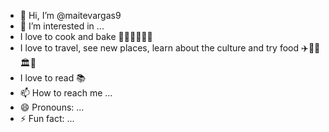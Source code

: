 - 👋 Hi, I’m @maitevargas9
- 👀 I’m interested in ...
- I love to cook and bake 🍝🥘🍰🧁🥧🧇
- I love to travel, see new places, learn about the culture and try food ✈️🗿🗽🏛️🍱
- I love to read 📚
- 📫 How to reach me ...
- 😄 Pronouns: ...
- ⚡ Fun fact: ...

<!---
maitevargas9/maitevargas9 is a ✨ special ✨ repository because its `README.md` (this file) appears on your GitHub profile.
You can click the Preview link to take a look at your changes.
--->
